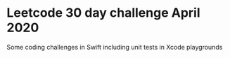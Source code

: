# Leetcode 30 day challenge April 2020

Some coding challenges in Swift including unit tests in Xcode playgrounds

